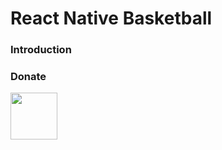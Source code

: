 # React Native Basketball

### Introduction

### Donate

<p><a href="https://www.paypal.me/thuylt" rel="nofollow"><img height="75" src="https://raw.githubusercontent.com/stefan-niedermann/paypal-donate-button/master/paypal-donate-button.png" style="max-width:100%;"></a></p>
